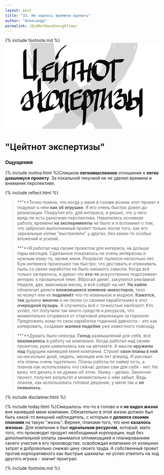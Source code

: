 ```yaml
---
layout: post
title: "33. Не нашлось времени оценить"
author: "Александр"
permalink: /DidNotHaveEnoughTime/
---
```

{% include footnote.md %}
!["Совершенно не было времени для оценки"](/_img/33.svg)
# "Цейтнот экспертизы"

### Ощущения
{% include motive.html %}Слишком **легкомысленное** отношение к **легко давшемуся проекту**. За локальной текучкой не не уделил времени и внимания перспективе.

{% include reflect.html %}
>**"**Точно помню, что когда у меня в голове возник этот проект я подумал о нём **как об игрушке**. Я его очень быстро довел до реализации. Покрутил его, для интереса, и решил, что у него вряд-ли есть рыночная перспектива. Навалилась основная работа, времени **на эксперименты** не было и я вспомнил о том, что забросил выполненный проект только после того, как его зеркальные копии "выстрелили" у других, без каких-то особых вложений и усилий. 

>**"**Я работал над своим проектом для интереса, не дольше пары месяцев. Сделанное показалось не очень интересны и нужным кому-то, кроме меня. Результат пылился несколько лет. Бум интереса произошел так быстро, что доставать и отряхивать пыль со своих наработок не было никакого смысла. Когда всё только загорелось, я думал что **кто-то** искусственно подогревает интерес к провальной теме. Вбросил денег, закупился рекламой. Неделя, две, максимум месяц, и всё сойдёт на нет. **На хайпе** обналичат деньги **вложившихся хомяков-инвесторов**, тихо исчезнут или их **подомнёт** что-то новенькое и модное.  **Кажется, так** думали **многие** и не лезли со своими наработками в этот **очередной пузырь**. А случилось всё с  точностью наоборот. Кто успел, тот получили так много средств и ресурсов, что моментально оторвался от стартовой реализации за горизонт. Предложить кому-то свои наработки годичной давности - это как копировать, создавая **жалкое подобие** уже известного повсюду.

>**"**Думать было некогда. **Голод** размышлений для себя, всё **вваливалось** в работу на компанию. Когда работал над своим проектом, руки шевелились как на автомате. А мысли **кружили над** будущим нанявшей меня компании. Строил **свои планы в ней** на несколько дней, недель, месяцев или лет вперед. И рисовал эти планы  очень тщательно. Планы работы по найму есть, а планов как использовать что сейчас делаю сам для себя - нет. Не вижу что делать и не думаю об этом. Увижу - делаю. Закончил проект, получил результат и моментально о нём забыл. Ведь планов, как использовать готовое решение, у меня так и **не появилось**.

{% include disclaimer.html %}

{% include today.html %}Смешалось что-то в голове и я **не видел жизни** вне нанявшей меня компании. Обязательно в этой жизни должен был быть какой-то внешний наблюдатель, с которым я **делился своими планами** на такую "жизнь". Вернее,  планами того, что мне **казалось жизнью**. Для компании я был **идеальным ресурсом**, который, мало того, что производит продукт необходимый корпорации, ещё без дополнительной оплаты занимался оптимизацией и планированием своего участия в его производстве, освобождая компанию от излишних затрат и добровольно снижал цену своего труда. А собственный проект против корпоративного как быстрые шахматы: не успел ответить на ход другого игрока - значит проиграл. 

{% include footnote.md %}

